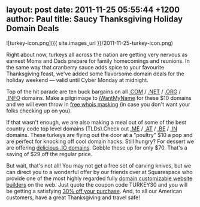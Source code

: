 layout: post
date: 2011-11-25 05:55:44 +1200
author: Paul
title: Saucy Thanksgiving Holiday Domain Deals
----

![turkey-icon.png]({{ site.images_url }}/2011-11-25-turkey-icon.png)

Right about now, turkeys all across the nation are getting very nervous as earnest Moms and Dads prepare for family homecomings and reunions. In the same way that cranberry sauce adds spice to your favourite Thanksgiving feast, we've added some flavorsome domain deals for the holiday weekend &mdash; valid until Cyber Monday at midnight.

Top of the hit parade are ten buck bargains on all [.COM](https://iwantmyname.com/domains/com-domain-name-registration-for-commercial) / [.NET](https://iwantmyname.com/domains/net-domain-name-registration-for-network) / [.ORG](https://iwantmyname.com/domains/org-domain-name-registration-for-organisation) / [.INFO](https://iwantmyname.com/domains/info-domain-name-registration-for-information) domains. Make a pilgrimage to [iWantMyName](https://iwantmyname.com/) for these $10 domains and we will even throw in [free whois masking](https://iwantmyname.com/blog/2011/10/free-whois-address-masking-to-protect-your-privacy.html) (in case you don't want your folks checking up on you). 

If that wasn't enough, we are also making a meal out of some of the best country code top level domains (TLDs).Check out [.ME](https://iwantmyname.com/domains/me-montenegrean-domain-name-registration-for-montenegro) / [.AT](https://iwantmyname.com/domains/at-austrian-domain-name-registration-for-austria) / [.BE](https://iwantmyname.com/domains/be-belgian-domain-name-registration-for-belgium) / [.IN](https://iwantmyname.com/domains/in-indian-domain-name-registration-for-india) domains. These turkeys are flying out the door at a "poultry" $10 a pop and are perfect for knocking off cool domain hacks. Still hungry? For dessert we are offering [delicious .IO domains](https://iwantmyname.com/domains/io-domain-name-registration-for-british-indian-ocean-territory). Gobble these up for only $70. That's a saving of $29 off the regular price.

But wait, that's not all! You may not get a free set of carving knives, but we can direct you to a wonderful offer by our friends over at Squarespace who provide one of the most highly regarded fully [domain customizable website builders](https://iwantmyname.com/services/website-builder/) on the web. Just quote the coupon code TURKEY30 and you will be getting a satisfying [30% off your purchase](http://squarespace.evyy.net/c/13153/4375/362).
And, to all our American customers, have a great Thanksgiving and travel safe!
